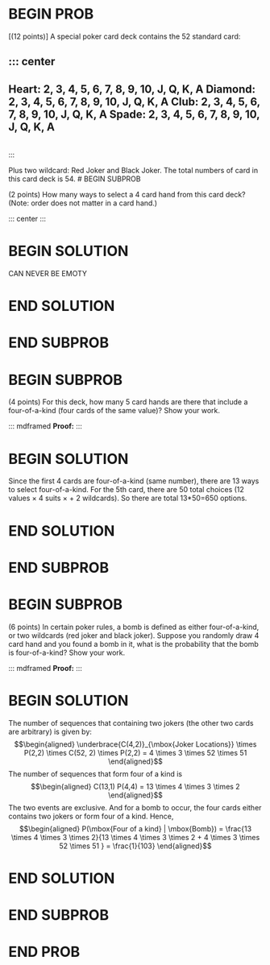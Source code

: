 # BEGIN PROB

\[(12 points)\] A special poker card deck contains the 52 standard card:

::: center
  -------------------------------------------------
  Heart: 2, 3, 4, 5, 6, 7, 8, 9, 10, J, Q, K, A
  Diamond: 2, 3, 4, 5, 6, 7, 8, 9, 10, J, Q, K, A
  Club: 2, 3, 4, 5, 6, 7, 8, 9, 10, J, Q, K, A
  Spade: 2, 3, 4, 5, 6, 7, 8, 9, 10, J, Q, K, A
  -------------------------------------------------

\
:::

Plus two wildcard: Red Joker and Black Joker. The total numbers of card
in this card deck is 54. # BEGIN SUBPROB

(2 points) How many ways to select a 4 card hand from this card deck?
(Note: order does not matter in a card hand.)

::: center
:::

# BEGIN SOLUTION

CAN NEVER BE EMOTY

# END SOLUTION

# END SUBPROB 

# BEGIN SUBPROB

(4 points) For this deck, how many 5 card hands are there that include a
four-of-a-kind (four cards of the same value)? Show your work.

::: mdframed
**Proof:**
:::

# BEGIN SOLUTION

Since the first 4 cards are four-of-a-kind (same number), there are 13
ways to select four-of-a-kind. For the 5th card, there are 50 total
choices (12 values $\times$ 4 suits $\times$ + 2 wildcards). So there
are total 13\*50=650 options.

# END SOLUTION

# END SUBPROB

# BEGIN SUBPROB

(6 points) In certain poker rules, a bomb is defined as either
four-of-a-kind, or two wildcards (red joker and black joker). Suppose
you randomly draw 4 card hand and you found a bomb in it, what is the
probability that the bomb is four-of-a-kind? Show your work.

::: mdframed
**Proof:**
:::

# BEGIN SOLUTION

The number of sequences that containing two jokers (the other two cards
are arbitrary) is given by: $$\begin{aligned}
\underbrace{C(4,2)}_{\mbox{Joker Locations}} \times P(2,2) \times C(52, 2) \times P(2,2) = 4 \times 3 \times 52 \times 51
\end{aligned}$$ The number of sequences that form four of a kind is
$$\begin{aligned}
C(13,1) P(4,4) = 13 \times 4 \times 3 \times 2
\end{aligned}$$ The two events are exclusive. And for a bomb to occur,
the four cards either contains two jokers or form four of a kind. Hence,
$$\begin{aligned}
    P(\mbox{Four of a kind} | \mbox{Bomb}) = \frac{13 \times 4 \times 3 \times 2}{13 \times 4 \times 3 \times 2 + 4 \times 3 \times 52 \times 51 } = \frac{1}{103}
\end{aligned}$$

# END SOLUTION

# END SUBPROB

# END PROB